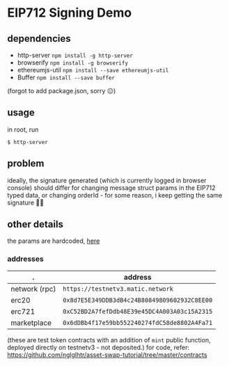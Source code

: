 # EIP712 Signing Demo

## dependencies
- http-server `npm install -g http-server`
- browserify `npm install -g browserify`
- ethereumjs-util `npm install --save ethereumjs-util`
- Buffer `npm install --save buffer`

(forgot to add package.json, sorry :neutral_face:)
## usage
in root, run 
```
$ http-server
```

## problem
ideally, the signature generated (which is currently logged in browser console) should differ for changing message struct params in the EIP712 typed data, or changing orderId - for some reason, i keep getting the same signature :woman_facepalming:

## other details
the params are hardcoded, [here](/sign.js#L45)

### addresses
| . | address |
|---|---|
|network (rpc)|`https://testnetv3.matic.network`|
| erc20 | `0x8d7E5E349DDB3dB4c24B80849809602932C8EE00` |
| erc721 | `0xC52BD2A7fefDdb48E39e45DC4A003A03c15A2315` | 
| marketplace | `0x6dDBb4f17e59bb552240274fdC58de8802A4Fa71` |

(these are test token contracts with an addition of `mint` public function, deployed directly on testnetv3 - not deposited.)
for code, refer: https://github.com/nglglhtr/asset-swap-tutorial/tree/master/contracts
